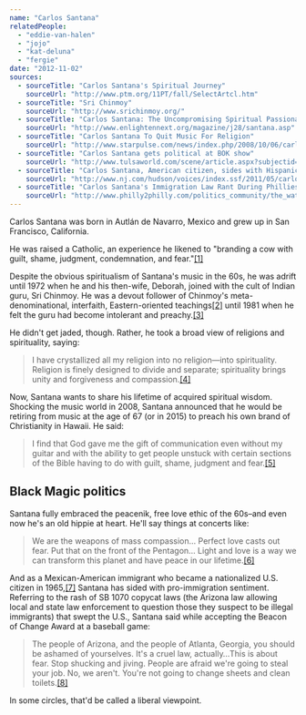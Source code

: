 ```yaml
---
name: "Carlos Santana"
relatedPeople:
  - "eddie-van-halen"
  - "jojo"
  - "kat-deluna"
  - "fergie"
date: "2012-11-02"
sources:
  - sourceTitle: "Carlos Santana's Spiritual Journey"
    sourceUrl: "http://www.ptm.org/11PT/fall/SelectArtcl.htm"
  - sourceTitle: "Sri Chinmoy"
    sourceUrl: "http://www.srichinmoy.org/"
  - sourceTitle: "Carlos Santana: The Uncompromising Spiritual Passionand Positivity of Carlos Santana"
    sourceUrl: "http://www.enlightennext.org/magazine/j28/santana.asp"
  - sourceTitle: "Carlos Santana To Quit Music For Religion"
    sourceUrl: "http://www.starpulse.com/news/index.php/2008/10/06/carlos_santana_to_quit_music_for_religio"
  - sourceTitle: "Carlos Santana gets political at BOK show"
    sourceUrl: "http://www.tulsaworld.com/scene/article.aspx?subjectid=269&articleid=20110909_269_D3_CUTLIN643958"
  - sourceTitle: "Carlos Santana, American citizen, sides with Hispanic lobby on jobs"
    sourceUrl: "http://www.nj.com/hudson/voices/index.ssf/2011/05/carlos_santana_american_citize.html"
  - sourceTitle: "Carlos Santana's Immigration Law Rant During Phillies-Braves Game"
    sourceUrl: "http://www.philly2philly.com/politics_community/the_water_cooler/2011/5/16/47116/carlos_santanas_immigration_law_rant_during_phil"
---
```


Carlos Santana was born in Autlán de Navarro, Mexico and grew up in San Francisco, California.

He was raised a Catholic, an experience he likened to "branding a cow with guilt, shame, judgment, condemnation, and fear."<a class="source-citation" href="#http://www.ptm.org/11PT/fall/SelectArtcl.htm" title="Carlos Santana&apos;s Spiritual Journey">[1]</a>

Despite the obvious spiritualism of Santana's music in the 60s, he was adrift until 1972 when he and his then-wife, Deborah, joined with the cult of Indian guru, Sri Chinmoy. He was a devout follower of Chinmoy's meta-denominational, interfaith, Eastern-oriented teachings<a class="source-citation" href="#http://www.srichinmoy.org/" title="Sri Chinmoy">[2]</a> until 1981 when he felt the guru had become intolerant and preachy.<a class="source-citation" href="#http://www.ptm.org/11PT/fall/SelectArtcl.htm" title="Carlos Santana&apos;s Spiritual Journey">[3]</a>

He didn't get jaded, though. Rather, he took a broad view of religions and spirituality, saying:

>I have crystallized all my religion into no religion—into spirituality. Religion is finely designed to divide and separate; spirituality brings unity and forgiveness and compassion.<a class="source-citation" href="#http://www.enlightennext.org/magazine/j28/santana.asp" title="Carlos Santana: The Uncompromising Spiritual Passionand Positivity of Carlos Santana">[4]</a>

Now, Santana wants to share his lifetime of acquired spiritual wisdom. Shocking the music world in 2008, Santana announced that he would be retiring from music at the age of 67 (or in 2015) to preach his own brand of Christianity in Hawaii. He said:

>I find that God gave me the gift of communication even without my guitar and with the ability to get people unstuck with certain sections of the Bible having to do with guilt, shame, judgment and fear.<a class="source-citation" href="#http://www.starpulse.com/news/index.php/2008/10/06/carlos_santana_to_quit_music_for_religio" title="Carlos Santana To Quit Music For Religion">[5]</a>

## 

## Black Magic politics

Santana fully embraced the peacenik, free love ethic of the 60s–and even now he's an old hippie at heart. He'll say things at concerts like:

>We are the weapons of mass compassion… Perfect love casts out fear. Put that on the front of the Pentagon… Light and love is a way we can transform this planet and have peace in our lifetime.<a class="source-citation" href="#http://www.tulsaworld.com/scene/article.aspx?subjectid=269&articleid=20110909_269_D3_CUTLIN643958" title="Carlos Santana gets political at BOK show">[6]</a>

And as a Mexican-American immigrant who became a nationalized U.S. citizen in 1965,<a class="source-citation" href="#http://www.nj.com/hudson/voices/index.ssf/2011/05/carlos_santana_american_citize.html" title="Carlos Santana, American citizen, sides with Hispanic lobby on jobs">[7]</a> Santana has sided with pro-immigration sentiment. Referring to the rash of SB 1070 copycat laws (the Arizona law allowing local and state law enforcement to question those they suspect to be illegal immigrants) that swept the U.S., Santana said while accepting the Beacon of Change Award at a baseball game:

>The people of Arizona, and the people of Atlanta, Georgia, you should be ashamed of yourselves. It's a cruel law, actually…This is about fear. Stop shucking and jiving. People are afraid we're going to steal your job. No, we aren't. You're not going to change sheets and clean toilets.<a class="source-citation" href="#http://www.philly2philly.com/politics_community/the_water_cooler/2011/5/16/47116/carlos_santanas_immigration_law_rant_during_phil" title="Carlos Santana&apos;s Immigration Law Rant During Phillies-Braves Game">[8]</a>

In some circles, that'd be called a liberal viewpoint.